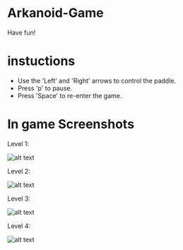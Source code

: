 # Arkanoid-Game
  Have fun!

# instuctions
* Use the 'Left' and 'Right' arrows to control the paddle.
* Press 'p' to pause.
* Press 'Space' to re-enter the game.

# In game Screenshots
Level 1:

![alt text](http://www.up2me.co.il/imgs/79574650.png)

Level 2:

![alt text](http://www.up2me.co.il/imgs/34936853.png)

Level 3:

![alt text](http://www.up2me.co.il/imgs/37884022.png)

Level 4:

![alt text](http://www.up2me.co.il/imgs/56347227.png)

